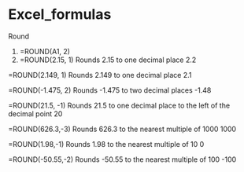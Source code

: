 # Excel_formulas
Round
1. =ROUND(A1, 2)
2. =ROUND(2.15, 1) Rounds 2.15 to one decimal place 2.2

=ROUND(2.149, 1) Rounds 2.149 to one decimal place 2.1

=ROUND(-1.475, 2) Rounds -1.475 to two decimal places -1.48

=ROUND(21.5, -1) Rounds 21.5 to one decimal place to the left of the decimal point 20

=ROUND(626.3,-3) Rounds 626.3 to the nearest multiple of 1000 1000

=ROUND(1.98,-1) Rounds 1.98 to the nearest multiple of 10 0

=ROUND(-50.55,-2) Rounds -50.55 to the nearest multiple of 100 -100
